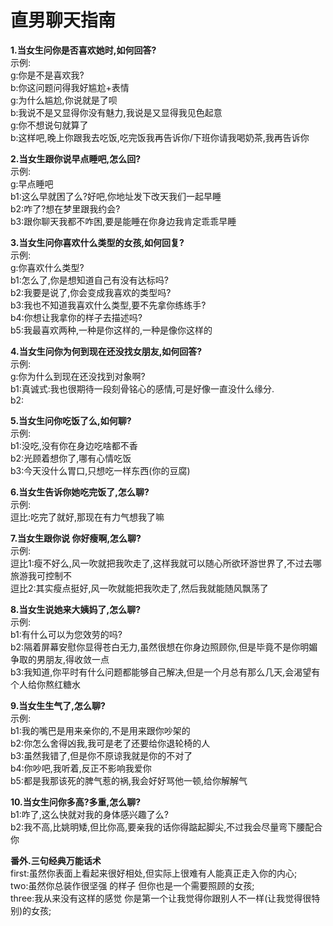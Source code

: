 # 直男聊天指南
**1.当女生问你是否喜欢她时,如何回答?**  
  示例:  
  g:你是不是喜欢我?   
  b:你这问题问得我好尴尬+表情  
  g:为什么尴尬,你说就是了呗  
  b:我说不是又显得你没有魅力,我说是又显得我见色起意  
  g:你不想说句就算了  
  b:这样吧,晚上你跟我去吃饭,吃完饭我再告诉你/下班你请我喝奶茶,我再告诉你  

**2.当女生跟你说早点睡吧,怎么回?**  
  示例:  
  g:早点睡吧  
  b1:这么早就困了么?好吧,你地址发下改天我们一起早睡  
  b2:咋了?想在梦里跟我约会?  
  b3:跟你聊天我都不咋困,要是能睡在你身边我肯定乖乖早睡  
  
**3.当女生问你喜欢什么类型的女孩,如何回复?**  
  示例:  
  g:你喜欢什么类型?  
  b1:怎么了,你是想知道自己有没有达标吗?  
  b2:我要是说了,你会变成我喜欢的类型吗?  
  b3:我也不知道我喜欢什么类型,要不先拿你练练手?  
  b4:你想让我拿你的样子去描述吗?  
  b5:我最喜欢两种,一种是你这样的,一种是像你这样的  
  
**4.当女生问你为何到现在还没找女朋友,如何回答?**  
   示例:  
   g:你为什么到现在还没找到对象啊?  
   b1:真诚式:我也很期待一段刻骨铭心的感情,可是好像一直没什么缘分.  
   b2:  
   
**5.当女生问你吃饭了么,如何聊?**  
   示例:  
   b1:没吃,没有你在身边吃啥都不香  
   b2:光顾着想你了,哪有心情吃饭  
   b3:今天没什么胃口,只想吃一样东西(你的豆腐)  
   
**6.当女生告诉你她吃完饭了,怎么聊?**  
   示例:  
   逗比:吃完了就好,那现在有力气想我了嘛  
   
**7.当女生跟你说 你好瘦啊,怎么聊?**  
   示例:  
   逗比1:瘦不好么,风一吹就把我吹走了,这样我就可以随心所欲环游世界了,不过去哪旅游我可控制不  
   逗比2:其实瘦点挺好,风一吹就能把我吹走了,然后我就能随风飘荡了
   
**8.当女生说她来大姨妈了,怎么聊?**  
   示例:  
   b1:有什么可以为您效劳的吗?  
   b2:隔着屏幕安慰你显得苍白无力,虽然很想在你身边照顾你,但是毕竟不是你明媚争取的男朋友,得收敛一点  
   b3:我知道,你平时有什么问题都能够自己解决,但是一个月总有那么几天,会渴望有个人给你熬红糖水  
   
**9.当女生生气了,怎么聊?**  
   示例:  
   b1:我的嘴巴是用来亲你的,不是用来跟你吵架的  
   b2:你怎么舍得凶我,我可是老了还要给你退轮椅的人  
   b3:虽然我错了,但是你不原谅我就是你的不对了  
   b4:你吵吧,我听着,反正不影响我爱你  
   b5:都是我那该死的脾气惹的祸,我会好好骂他一顿,给你解解气  
 
**10.当女生问你多高?多重,怎么聊?**   
   b1:咋了,这么快就对我的身体感兴趣了么?  
   b2:我不高,比姚明矮,但比你高,要亲我的话你得踮起脚尖,不过我会尽量弯下腰配合你  
   
**番外.三句经典万能话术**  
   first:虽然你表面上看起来很好相处,但实际上很难有人能真正走入你的内心;  
   two:虽然你总装作很坚强 的样子 但你也是一个需要照顾的女孩;  
   three:我从来没有这样的感觉 你是第一个让我觉得你跟别人不一样(让我觉得很特别)的女孩;  
   